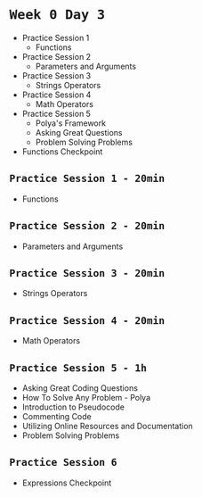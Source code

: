 # `Week 0 Day 3`

- Practice Session 1
  - Functions
- Practice Session 2
  - Parameters and Arguments
- Practice Session 3
  - Strings Operators
- Practice Session 4
  - Math Operators
- Practice Session 5
  - Polya's Framework
  - Asking Great Questions
  - Problem Solving Problems
- Functions Checkpoint

## `Practice Session 1 - 20min`

- Functions

## `Practice Session 2 - 20min`

  - Parameters and Arguments

## `Practice Session 3 - 20min`

  - Strings Operators

## `Practice Session 4 - 20min`

  - Math Operators

## `Practice Session 5 - 1h`
  - Asking Great Coding Questions
  - How To Solve Any Problem - Polya
  - Introduction to Pseudocode
  - Commenting Code
  - Utilizing Online Resources and Documentation
  - Problem Solving Problems

## `Practice Session 6`

- Expressions Checkpoint
